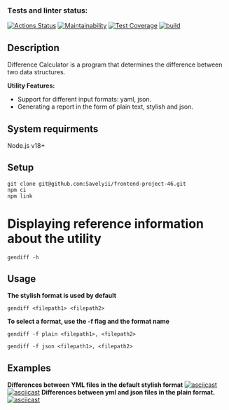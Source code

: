 ### Tеsts and linter status:
[![Actions Status](https://github.com/slowyan/frontend-project-46/workflows/hexlet-check/badge.svg)](https://github.com/slowyan/frontend-project-46/actions)
[![Maintainability](https://api.codeclimate.com/v1/badges/41d8e73542c2d0bc71b8/maintainability)](https://codeclimate.com/github/slowyan/frontend-project-46/maintainability)
[![Test Coverage](https://api.codeclimate.com/v1/badges/41d8e73542c2d0bc71b8/test_coverage)](https://codeclimate.com/github/slowyan/frontend-project-46/test_coverage)
[![build](https://github.com/slowyan/frontend-project-46/actions/workflows/check.yml/badge.svg?branch=main)](https://github.com/slowyan/frontend-project-46/actions/workflows/check.yml)
## Description
Difference Calculator is a program that determines the difference between two data structures.

**Utility Features:**

- Support for different input formats: yaml, json.
- Generating a report in the form of plain text, stylish and json.
## System requirments
Node.js v18+
## Setup
```
git clone git@github.com:Savelyii/frontend-project-46.git
npm ci
npm link
```
# Displaying reference information about the utility
```
gendiff -h
```
## Usage
**The stylish format is used by default**
```
gendiff <filepath1> <filepath2>
```
**To select a format, use the -f flag and the format name**
```
gendiff -f plain <filepath1>, <filepath2>
```
```
gendiff -f json <filepath1>, <filepath2>
```
## Examples
**Differences between YML files in the default stylish format**
[![asciicast](https://asciinema.org/a/xHcKi0cP80t4cs4odgdckD7Q9.svg)](https://asciinema.org/a/xHcKi0cP80t4cs4odgdckD7Q9)
[![asciicast](https://asciinema.org/a/580259.svg)](https://asciinema.org/a/580259)
**Differences between yml and json files in the plain format.**
[![asciicast](https://asciinema.org/a/CZ89OwLahl1Ct2UJFGy9gkT5d.svg)](https://asciinema.org/a/CZ89OwLahl1Ct2UJFGy9gkT5d)